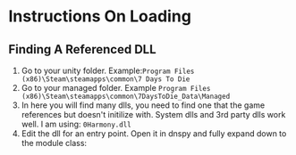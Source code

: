 # Instructions On Loading

## Finding A Referenced DLL
1. Go to your unity folder. Example:```Program Files (x86)\Steam\steamapps\common\7 Days To Die```
2. Go to your managed folder. Example ```Program Files (x86)\Steam\steamapps\common\7DaysToDie_Data\Managed```
3. In here you will find many dlls, you need to find one that the game references but doesn't initilize with. System dlls and 3rd party dlls work well. I am using: ```0Harmony.dll```
4. Edit the dll for an entry point. Open it in dnspy and fully expand down to the module class:
